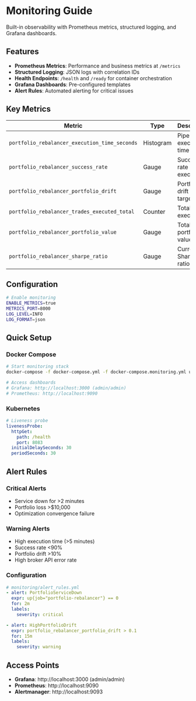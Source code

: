 # Monitoring Guide

Built-in observability with Prometheus metrics, structured logging, and Grafana dashboards.

## Features

- **Prometheus Metrics**: Performance and business metrics at `/metrics`
- **Structured Logging**: JSON logs with correlation IDs
- **Health Endpoints**: `/health` and `/ready` for container orchestration
- **Grafana Dashboards**: Pre-configured templates
- **Alert Rules**: Automated alerting for critical issues

## Key Metrics

| Metric | Type | Description |
|--------|------|-------------|
| `portfolio_rebalancer_execution_time_seconds` | Histogram | Pipeline execution time |
| `portfolio_rebalancer_success_rate` | Gauge | Success rate of executions |
| `portfolio_rebalancer_portfolio_drift` | Gauge | Portfolio drift from target |
| `portfolio_rebalancer_trades_executed_total` | Counter | Total trades executed |
| `portfolio_rebalancer_portfolio_value` | Gauge | Total portfolio value |
| `portfolio_rebalancer_sharpe_ratio` | Gauge | Current Sharpe ratio |

## Configuration

```bash
# Enable monitoring
ENABLE_METRICS=true
METRICS_PORT=8000
LOG_LEVEL=INFO
LOG_FORMAT=json
```

## Quick Setup

### Docker Compose
```bash
# Start monitoring stack
docker-compose -f docker-compose.yml -f docker-compose.monitoring.yml up -d

# Access dashboards
# Grafana: http://localhost:3000 (admin/admin)
# Prometheus: http://localhost:9090
```

### Kubernetes
```yaml
# Liveness probe
livenessProbe:
  httpGet:
    path: /health
    port: 8083
  initialDelaySeconds: 30
  periodSeconds: 30
```

## Alert Rules

### Critical Alerts
- Service down for >2 minutes
- Portfolio loss >$10,000
- Optimization convergence failure

### Warning Alerts
- High execution time (>5 minutes)
- Success rate <90%
- Portfolio drift >10%
- High broker API error rate

### Configuration
```yaml
# monitoring/alert_rules.yml
- alert: PortfolioServiceDown
  expr: up{job="portfolio-rebalancer"} == 0
  for: 2m
  labels:
    severity: critical

- alert: HighPortfolioDrift
  expr: portfolio_rebalancer_portfolio_drift > 0.1
  for: 15m
  labels:
    severity: warning
```

## Access Points

- **Grafana**: http://localhost:3000 (admin/admin)
- **Prometheus**: http://localhost:9090
- **Alertmanager**: http://localhost:9093